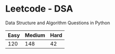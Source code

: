 # Leetcode - DSA

Data Structure and Algorithm Questions in Python

| Easy   |  Medium  | Hard |
|--------|----------|------|
|   120  |    148   |  42  |
